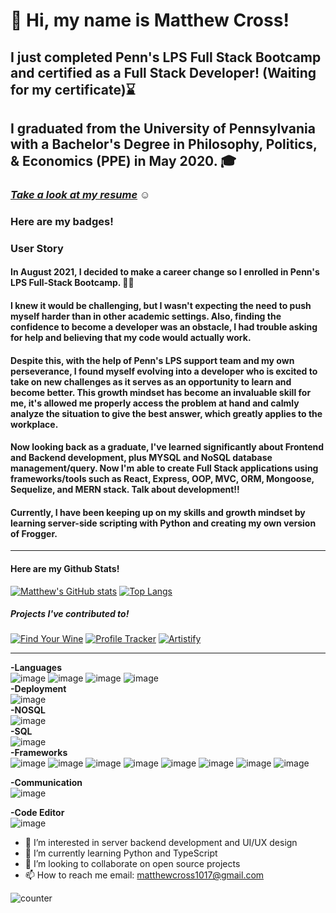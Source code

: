 <p align="center"> <h1>👋 Hi, my name is Matthew Cross!</h1> </p>

## I just completed Penn's LPS Full Stack Bootcamp and certified as a Full Stack Developer! (Waiting for my certificate)⌛

## I graduated from the University of Pennsylvania with a Bachelor's Degree in Philosophy, Politics, & Economics (PPE) in May 2020. 🎓

### [*Take a look at my resume*](https://github.com/matt-cross23/matt-cross23/files/9313485/Web.Dev.Resume.08_03_22.pdf) ☺

### Here are my badges!


### **User Story**

#### In August 2021, I decided to make a career change so I enrolled in Penn's LPS Full-Stack Bootcamp. 👨‍💻

#### I knew it would be challenging, but I wasn't expecting the need to push myself harder than in other academic settings. Also, finding the confidence to become a developer was an obstacle, I had trouble asking for help and believing that my code would actually work.

#### Despite this, with the help of Penn's LPS support team and my own perseverance, I found myself evolving into a developer who is excited to take on new challenges as it serves as an opportunity to learn and become better. This growth mindset has become an invaluable skill for me, it's allowed me properly access the problem at hand and calmly analyze the situation to give the best answer, which greatly applies to the workplace.


#### Now looking back as a graduate, I've learned significantly about Frontend and Backend development, plus MYSQL and NoSQL database management/query. Now I'm able to create Full Stack applications using frameworks/tools such as React, Express, OOP, MVC, ORM, Mongoose, Sequelize, and MERN stack. Talk about development!!

#### Currently, I have been keeping up on my skills and growth mindset by learning server-side scripting with Python and creating my own version of Frogger. 
---

#### Here are my Github Stats!
 
[![Matthew's GitHub stats](https://github-readme-stats.vercel.app/api?username=matt-cross23&theme=tokyonight&show_icons=true)](https://github.com/matt-cross23/github-readme-stats)
[![Top Langs](https://github-readme-stats.vercel.app/api/top-langs/?username=matt-cross23&hide=html&theme=tokyonight)](https://github.com/matt-cross23/github-readme-stats)

##### Projects I've contributed to!

[![Find Your Wine](https://github-readme-stats.vercel.app/api/pin/?username=matt-cross23&repo=Find-Your-Wine&theme=dark)](https://github.com/matt-cross23/Find-Your-Wine)
[![Profile Tracker](https://github-readme-stats.vercel.app/api/pin/?username=zaydnubani&repo=Penn-Collab-Project-1&theme=dark)](https://github.com/zaydnubani/Penn-Collab-Project-1)
[![Artistify](https://github-readme-stats.vercel.app/api/pin/?username=mikepizzica&repo=artistify&theme=dark)](https://github.com/mikepizzica/artistify)

---
**-Languages**  
![image](https://img.shields.io/badge/CSS3-1572B6?style=for-the-badge&logo=css3&logoColor=white) ![image](https://img.shields.io/badge/HTML5-E34F26?style=for-the-badge&logo=html5&logoColor=white) ![image](https://img.shields.io/badge/JavaScript-323330?style=for-the-badge&logo=javascript&logoColor=F7DF1E) ![image](https://img.shields.io/badge/json-5E5C5C?style=for-the-badge&logo=json&logoColor=white)  
**-Deployment**  
![image](https://img.shields.io/badge/Heroku-430098?style=for-the-badge&logo=heroku&logoColor=white)  
**-NOSQL**  
![image](https://img.shields.io/badge/MongoDB-4EA94B?style=for-the-badge&logo=mongodb&logoColor=white)  
**-SQL**  
![image](https://img.shields.io/badge/MySQL-005C84?style=for-the-badge&logo=mysql&logoColor=white)  
**-Frameworks**  
![image](https://img.shields.io/badge/Apollo%20GraphQL-311C87?&style=for-the-badge&logo=Apollo%20GraphQL&logoColor=white) ![image](https://img.shields.io/badge/Bootstrap-563D7C?style=for-the-badge&logo=bootstrap&logoColor=white) ![image](https://img.shields.io/badge/Tailwind_CSS-38B2AC?style=for-the-badge&logo=tailwind-css&logoColor=white) ![image](https://img.shields.io/badge/Express.js-000000?style=for-the-badge&logo=express&logoColor=white) ![image](https://img.shields.io/badge/Jest-C21325?style=for-the-badge&logo=jest&logoColor=white) ![image](https://img.shields.io/badge/npm-CB3837?style=for-the-badge&logo=npm&logoColor=white) ![image](https://img.shields.io/badge/React-20232A?style=for-the-badge&logo=react&logoColor=61DAFB) ![image](https://img.shields.io/badge/Redux-593D88?style=for-the-badge&logo=redux&logoColor=white)  

 **-Communication**  
![image](https://img.shields.io/badge/Slack-4A154B?style=for-the-badge&logo=slack&logoColor=white)  

 **-Code Editor**  
![image](https://img.shields.io/badge/Visual_Studio_Code-0078D4?style=for-the-badge&logo=visual%20studio%20code&logoColor=white)  
 
- 👀 I’m interested in server backend development and UI/UX design
- 🌱 I’m currently learning Python and TypeScript
- 💞️ I’m looking to collaborate on open source projects
- 📫 How to reach me email: matthewcross1017@gmail.com 

![counter](https://enyvrulwi7s4ubg.m.pipedream.net)


